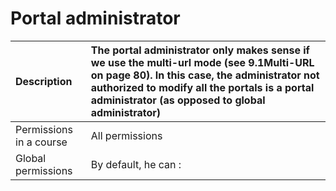 # Portal administrator

| Description | The portal administrator only makes sense if we use the multi-url mode \(see 9.1Multi-URL on page 80\). In this case, the administrator not authorized to modify all the portals is a portal administrator \(as opposed to global administrator\) |
| :--- | :--- |
| Permissions in a course | All permissions |
| Global permissions | By default, he can : |

